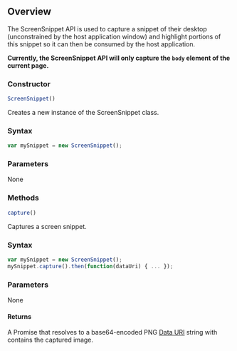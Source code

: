 ## Overview
The ScreenSnippet API is used to capture a snippet of their desktop (unconstrained by the host application window) and highlight portions of this snippet so it can then be consumed by the host application.

**Currently, the ScreenSnippet API will only capture the `body` element of the current page.**

### Constructor

```javascript
ScreenSnippet()
```
Creates a new instance of the ScreenSnippet class.

### Syntax

```javascript
var mySnippet = new ScreenSnippet();
```

### Parameters
None

### Methods

```javascript
capture()
```
Captures a screen snippet.

### Syntax

```javascript
var mySnippet = new ScreenSnippet();
mySnippet.capture().then(function(dataUri) { ... });
```

### Parameters
None

#### Returns
A Promise that resolves to a base64-encoded PNG [Data URI](https://developer.mozilla.org/en-US/docs/Web/HTTP/Basics_of_HTTP/Data_URIs) string with contains the captured image.
